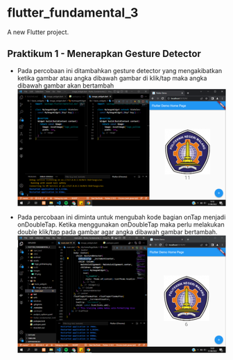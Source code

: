 # flutter_fundamental_3

A new Flutter project.

## Praktikum 1 - Menerapkan Gesture Detector
-  Pada percobaan ini ditambahkan gesture detector yang mengakibatkan ketika gambar atau angka dibawah gambar di klik/tap maka angka dibawah gambar akan bertambah
![Screenshoot flutter_fundamental_3](images/01.png)

- Pada percobaan ini diminta untuk mengubah kode bagian onTap menjadi onDoubleTap. Ketika menggunakan onDoubleTap  maka perlu melakukan double klik/tap pada gambar agar angka dibawah gambar bertambah.
![Screenshoot flutter_fundamental_3](images/02.png)